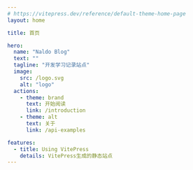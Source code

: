 ```yaml
---
# https://vitepress.dev/reference/default-theme-home-page
layout: home

title: 首页

hero:
  name: "Naldo Blog"
  text: ""
  tagline: "开发学习记录站点"
  image:
    src: /logo.svg
    alt: "logo"
  actions:
    - theme: brand
      text: 开始阅读
      link: /introduction
    - theme: alt
      text: 关于
      link: /api-examples

features:
  - title: Using VitePress
    details: VitePress生成的静态站点
---
```


